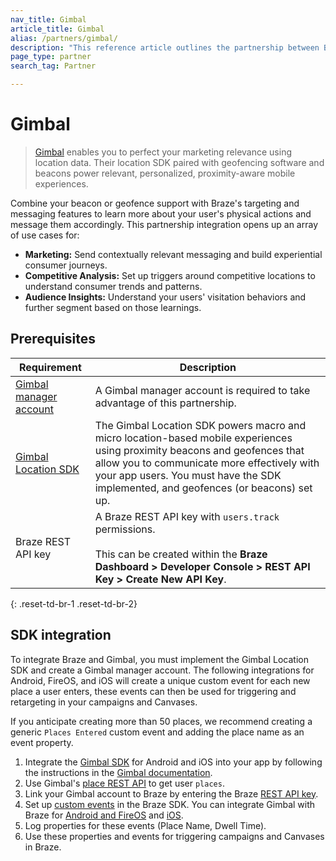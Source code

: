 ```yaml
---
nav_title: Gimbal
article_title: Gimbal
alias: /partners/gimbal/
description: "This reference article outlines the partnership between Braze and Gimbal, which enables you to perfect your marketing relevance using location data."
page_type: partner
search_tag: Partner

---
```


# Gimbal

> [Gimbal](https://gimbal.com/) enables you to perfect your marketing relevance using location data. Their location SDK paired with geofencing software and beacons power relevant, personalized, proximity-aware mobile experiences.

Combine your beacon or geofence support with Braze's targeting and messaging features to learn more about your user's physical actions and message them accordingly. This partnership integration opens up an array of use cases for:
- **Marketing:** Send contextually relevant messaging and build experiential consumer journeys.
- **Competitive Analysis:** Set up triggers around competitive locations to understand consumer trends and patterns.
- **Audience Insights:** Understand your users' visitation behaviors and further segment based on those learnings.

## Prerequisites

| Requirement| Description|
| ---| ---|
| [Gimbal manager account][1] | A Gimbal manager account is required to take advantage of this partnership. |
|[Gimbal Location SDK](https://docs.gimbal.com/index.html) | The Gimbal Location SDK powers macro and micro location-based mobile experiences using proximity beacons and geofences that allow you to communicate more effectively with your app users. You must have the SDK implemented, and geofences (or beacons) set up. |
| Braze REST API key | A Braze REST API key with `users.track` permissions. <br><br> This can be created within the **Braze Dashboard > Developer Console > REST API Key > Create New API Key**. |
{: .reset-td-br-1 .reset-td-br-2}

## SDK integration

To integrate Braze and Gimbal, you must implement the Gimbal Location SDK and create a Gimbal manager account. The following integrations for Android, FireOS, and iOS will create a unique custom event for each new place a user enters, these events can then be used for triggering and retargeting in your campaigns and Canvases.

If you anticipate creating more than 50 places, we recommend creating a generic `Places Entered` custom event and adding the place name as an event property. 

1. Integrate the [Gimbal SDK][2] for Android and iOS into your app by following the instructions in the [Gimbal documentation][3].
2. Use Gimbal's [place REST API][4] to get user `places`.
3. Link your Gimbal account to Braze by entering the Braze [REST API key][5].
4. Set up [custom events][6] in the Braze SDK. You can integrate Gimbal with Braze for [Android and FireOS][7] and [iOS][8].
5. Log properties for these events (Place Name, Dwell Time).
6. Use these properties and events for triggering campaigns and Canvases in Braze. 

[1]: https://manager.gimbal.com/login/users/sign_in
[2]: https://manager.gimbal.com/sdk_downloads
[3]: https://docs.gimbal.com/
[4]: https://docs.gimbal.com/rest.html
[5]: https://manager.gimbal.com/apps
[6]: {{site.baseurl}}/user_guide/data_and_analytics/Custom_Data/custom_events/
[7]: {{site.baseurl}}/developer_guide/platform_integration_guides/android/advanced_use_cases/beacon_integration/#gimbal-beacons
[8]: {{site.baseurl}}/developer_guide/platform_integration_guides/ios/advanced_use_cases/beacon_integration/#gimbal-beacons